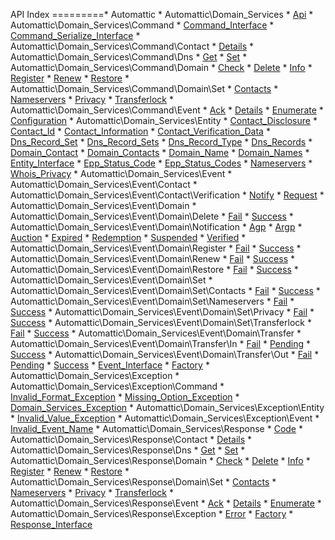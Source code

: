 API Index
=========* Automattic
    * Automattic\Domain_Services
        * [Api](Automattic-Domain_Services-Api.md)
        * Automattic\Domain_Services\Command
            * [Command_Interface](Automattic-Domain_Services-Command-Command_Interface.md)
            * [Command_Serialize_Interface](Automattic-Domain_Services-Command-Command_Serialize_Interface.md)
            * Automattic\Domain_Services\Command\Contact
                * [Details](Automattic-Domain_Services-Command-Contact-Details.md)
            * Automattic\Domain_Services\Command\Dns
                * [Get](Automattic-Domain_Services-Command-Dns-Get.md)
                * [Set](Automattic-Domain_Services-Command-Dns-Set.md)
            * Automattic\Domain_Services\Command\Domain
                * [Check](Automattic-Domain_Services-Command-Domain-Check.md)
                * [Delete](Automattic-Domain_Services-Command-Domain-Delete.md)
                * [Info](Automattic-Domain_Services-Command-Domain-Info.md)
                * [Register](Automattic-Domain_Services-Command-Domain-Register.md)
                * [Renew](Automattic-Domain_Services-Command-Domain-Renew.md)
                * [Restore](Automattic-Domain_Services-Command-Domain-Restore.md)
                * Automattic\Domain_Services\Command\Domain\Set
                    * [Contacts](Automattic-Domain_Services-Command-Domain-Set-Contacts.md)
                    * [Nameservers](Automattic-Domain_Services-Command-Domain-Set-Nameservers.md)
                    * [Privacy](Automattic-Domain_Services-Command-Domain-Set-Privacy.md)
                    * [Transferlock](Automattic-Domain_Services-Command-Domain-Set-Transferlock.md)
            * Automattic\Domain_Services\Command\Event
                * [Ack](Automattic-Domain_Services-Command-Event-Ack.md)
                * [Details](Automattic-Domain_Services-Command-Event-Details.md)
                * [Enumerate](Automattic-Domain_Services-Command-Event-Enumerate.md)
        * [Configuration](Automattic-Domain_Services-Configuration.md)
        * Automattic\Domain_Services\Entity
            * [Contact_Disclosure](Automattic-Domain_Services-Entity-Contact_Disclosure.md)
            * [Contact_Id](Automattic-Domain_Services-Entity-Contact_Id.md)
            * [Contact_Information](Automattic-Domain_Services-Entity-Contact_Information.md)
            * [Contact_Verification_Data](Automattic-Domain_Services-Entity-Contact_Verification_Data.md)
            * [Dns_Record_Set](Automattic-Domain_Services-Entity-Dns_Record_Set.md)
            * [Dns_Record_Sets](Automattic-Domain_Services-Entity-Dns_Record_Sets.md)
            * [Dns_Record_Type](Automattic-Domain_Services-Entity-Dns_Record_Type.md)
            * [Dns_Records](Automattic-Domain_Services-Entity-Dns_Records.md)
            * [Domain_Contact](Automattic-Domain_Services-Entity-Domain_Contact.md)
            * [Domain_Contacts](Automattic-Domain_Services-Entity-Domain_Contacts.md)
            * [Domain_Name](Automattic-Domain_Services-Entity-Domain_Name.md)
            * [Domain_Names](Automattic-Domain_Services-Entity-Domain_Names.md)
            * [Entity_Interface](Automattic-Domain_Services-Entity-Entity_Interface.md)
            * [Epp_Status_Code](Automattic-Domain_Services-Entity-Epp_Status_Code.md)
            * [Epp_Status_Codes](Automattic-Domain_Services-Entity-Epp_Status_Codes.md)
            * [Nameservers](Automattic-Domain_Services-Entity-Nameservers.md)
            * [Whois_Privacy](Automattic-Domain_Services-Entity-Whois_Privacy.md)
        * Automattic\Domain_Services\Event
            * Automattic\Domain_Services\Event\Contact
                * Automattic\Domain_Services\Event\Contact\Verification
                    * [Notify](Automattic-Domain_Services-Event-Contact-Verification-Notify.md)
                    * [Request](Automattic-Domain_Services-Event-Contact-Verification-Request.md)
            * Automattic\Domain_Services\Event\Domain
                * Automattic\Domain_Services\Event\Domain\Delete
                    * [Fail](Automattic-Domain_Services-Event-Domain-Delete-Fail.md)
                    * [Success](Automattic-Domain_Services-Event-Domain-Delete-Success.md)
                * Automattic\Domain_Services\Event\Domain\Notification
                    * [Agp](Automattic-Domain_Services-Event-Domain-Notification-Agp.md)
                    * [Argp](Automattic-Domain_Services-Event-Domain-Notification-Argp.md)
                    * [Auction](Automattic-Domain_Services-Event-Domain-Notification-Auction.md)
                    * [Expired](Automattic-Domain_Services-Event-Domain-Notification-Expired.md)
                    * [Redemption](Automattic-Domain_Services-Event-Domain-Notification-Redemption.md)
                    * [Suspended](Automattic-Domain_Services-Event-Domain-Notification-Suspended.md)
                    * [Verified](Automattic-Domain_Services-Event-Domain-Notification-Verified.md)
                * Automattic\Domain_Services\Event\Domain\Register
                    * [Fail](Automattic-Domain_Services-Event-Domain-Register-Fail.md)
                    * [Success](Automattic-Domain_Services-Event-Domain-Register-Success.md)
                * Automattic\Domain_Services\Event\Domain\Renew
                    * [Fail](Automattic-Domain_Services-Event-Domain-Renew-Fail.md)
                    * [Success](Automattic-Domain_Services-Event-Domain-Renew-Success.md)
                * Automattic\Domain_Services\Event\Domain\Restore
                    * [Fail](Automattic-Domain_Services-Event-Domain-Restore-Fail.md)
                    * [Success](Automattic-Domain_Services-Event-Domain-Restore-Success.md)
                * Automattic\Domain_Services\Event\Domain\Set
                    * Automattic\Domain_Services\Event\Domain\Set\Contacts
                        * [Fail](Automattic-Domain_Services-Event-Domain-Set-Contacts-Fail.md)
                        * [Success](Automattic-Domain_Services-Event-Domain-Set-Contacts-Success.md)
                    * Automattic\Domain_Services\Event\Domain\Set\Nameservers
                        * [Fail](Automattic-Domain_Services-Event-Domain-Set-Nameservers-Fail.md)
                        * [Success](Automattic-Domain_Services-Event-Domain-Set-Nameservers-Success.md)
                    * Automattic\Domain_Services\Event\Domain\Set\Privacy
                        * [Fail](Automattic-Domain_Services-Event-Domain-Set-Privacy-Fail.md)
                        * [Success](Automattic-Domain_Services-Event-Domain-Set-Privacy-Success.md)
                    * Automattic\Domain_Services\Event\Domain\Set\Transferlock
                        * [Fail](Automattic-Domain_Services-Event-Domain-Set-Transferlock-Fail.md)
                        * [Success](Automattic-Domain_Services-Event-Domain-Set-Transferlock-Success.md)
                * Automattic\Domain_Services\Event\Domain\Transfer
                    * Automattic\Domain_Services\Event\Domain\Transfer\In
                        * [Fail](Automattic-Domain_Services-Event-Domain-Transfer-In-Fail.md)
                        * [Pending](Automattic-Domain_Services-Event-Domain-Transfer-In-Pending.md)
                        * [Success](Automattic-Domain_Services-Event-Domain-Transfer-In-Success.md)
                    * Automattic\Domain_Services\Event\Domain\Transfer\Out
                        * [Fail](Automattic-Domain_Services-Event-Domain-Transfer-Out-Fail.md)
                        * [Pending](Automattic-Domain_Services-Event-Domain-Transfer-Out-Pending.md)
                        * [Success](Automattic-Domain_Services-Event-Domain-Transfer-Out-Success.md)
            * [Event_Interface](Automattic-Domain_Services-Event-Event_Interface.md)
            * [Factory](Automattic-Domain_Services-Event-Factory.md)
        * Automattic\Domain_Services\Exception
            * Automattic\Domain_Services\Exception\Command
                * [Invalid_Format_Exception](Automattic-Domain_Services-Exception-Command-Invalid_Format_Exception.md)
                * [Missing_Option_Exception](Automattic-Domain_Services-Exception-Command-Missing_Option_Exception.md)
            * [Domain_Services_Exception](Automattic-Domain_Services-Exception-Domain_Services_Exception.md)
            * Automattic\Domain_Services\Exception\Entity
                * [Invalid_Value_Exception](Automattic-Domain_Services-Exception-Entity-Invalid_Value_Exception.md)
            * Automattic\Domain_Services\Exception\Event
                * [Invalid_Event_Name](Automattic-Domain_Services-Exception-Event-Invalid_Event_Name.md)
        * Automattic\Domain_Services\Response
            * [Code](Automattic-Domain_Services-Response-Code.md)
            * Automattic\Domain_Services\Response\Contact
                * [Details](Automattic-Domain_Services-Response-Contact-Details.md)
            * Automattic\Domain_Services\Response\Dns
                * [Get](Automattic-Domain_Services-Response-Dns-Get.md)
                * [Set](Automattic-Domain_Services-Response-Dns-Set.md)
            * Automattic\Domain_Services\Response\Domain
                * [Check](Automattic-Domain_Services-Response-Domain-Check.md)
                * [Delete](Automattic-Domain_Services-Response-Domain-Delete.md)
                * [Info](Automattic-Domain_Services-Response-Domain-Info.md)
                * [Register](Automattic-Domain_Services-Response-Domain-Register.md)
                * [Renew](Automattic-Domain_Services-Response-Domain-Renew.md)
                * [Restore](Automattic-Domain_Services-Response-Domain-Restore.md)
                * Automattic\Domain_Services\Response\Domain\Set
                    * [Contacts](Automattic-Domain_Services-Response-Domain-Set-Contacts.md)
                    * [Nameservers](Automattic-Domain_Services-Response-Domain-Set-Nameservers.md)
                    * [Privacy](Automattic-Domain_Services-Response-Domain-Set-Privacy.md)
                    * [Transferlock](Automattic-Domain_Services-Response-Domain-Set-Transferlock.md)
            * Automattic\Domain_Services\Response\Event
                * [Ack](Automattic-Domain_Services-Response-Event-Ack.md)
                * [Details](Automattic-Domain_Services-Response-Event-Details.md)
                * [Enumerate](Automattic-Domain_Services-Response-Event-Enumerate.md)
            * Automattic\Domain_Services\Response\Exception
                * [Error](Automattic-Domain_Services-Response-Exception-Error.md)
            * [Factory](Automattic-Domain_Services-Response-Factory.md)
            * [Response_Interface](Automattic-Domain_Services-Response-Response_Interface.md)


